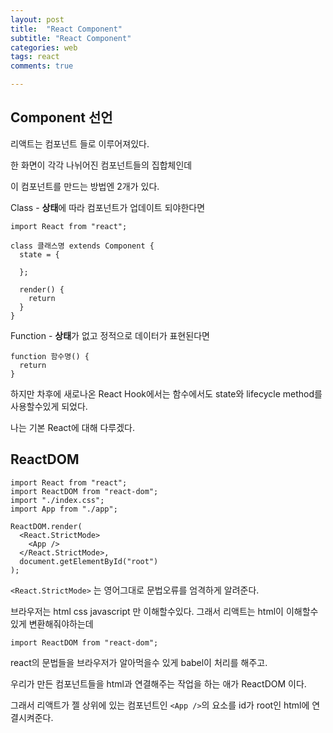 ```yaml
---
layout: post
title:  "React Component"
subtitle: "React Component"
categories: web
tags: react
comments: true

---
```


## Component 선언

리액트는 컴포넌트 들로 이루어져있다.

한 화면이 각각 나뉘어진 컴포넌트들의 집합체인데

이 컴포넌트를 만드는 방법엔 2개가 있다.

Class - **상태**에 따라 컴포넌트가 업데이트 되야한다면 
```
import React from "react";

class 클래스명 extends Component {
  state = {

  };

  render() {
    return
  }
}
```

Function - **상태**가 없고 정적으로 데이터가 표현된다면
```
function 함수명() {
  return 
}
```

하지만 차후에 새로나온 React Hook에서는 함수에서도 state와 lifecycle method를 사용할수있게 되었다.

나는 기본 React에 대해 다루겠다.

## ReactDOM

```
import React from "react";
import ReactDOM from "react-dom";
import "./index.css";
import App from "./app";

ReactDOM.render(
  <React.StrictMode>
    <App />
  </React.StrictMode>,
  document.getElementById("root")
);
```

`<React.StrictMode>` 는 영어그대로 문법오류를 엄격하게 알려준다.

브라우저는 html css javascript 만 이해할수있다. 그래서 리액트는 html이 이해할수있게 변환해줘야하는데

`import ReactDOM from "react-dom";`

react의 문법들을 브라우저가 알아먹을수 있게 babel이 처리를 해주고.

우리가 만든 컴포넌트들을 html과 연결해주는 작업을 하는 애가 ReactDOM 이다.

그래서 리액트가 젤 상위에 있는 컴포넌트인 `<App />`의 요소를 id가 root인 html에 연결시켜준다.

